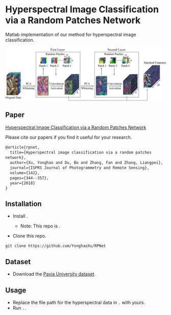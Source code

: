 # Hyperspectral Image Classification via a Random Patches Network

Matlab implementation of our method for hyperspectral image classification.

![](Figure/Framework.jpg)

## Paper
[Hyperspectral Image Classification via a Random Patches Network](https://www.sciencedirect.com/science/article/pii/S0924271618301473)

Please cite our papers if you find it useful for your research.

```
@article{rpnet,
  title={Hyperspectral image classification via a random patches network},
  author={Xu, Yonghao and Du, Bo and Zhang, Fan and Zhang, Liangpei},
  journal={ISPRS Journal of Photogrammetry and Remote Sensing},
  volume={142},
  pages={344--357},
  year={2018}
}

```

## Installation
* Install .
  - Note: This repo is .

* Clone this repo.
```
git clone https://github.com/YonghaoXu/RPNet
```

## Dataset
* Download the [Pavia University dataset](http://www.ehu.eus/ccwintco/index.php?title=Hyperspectral_Remote_Sensing_Scenes).

## Usage
* Replace the file path for the hyperspectral data in `.` with yours.
* Run `.`.
